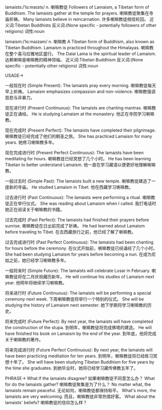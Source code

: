 lamaists:/ˈlɑːməɪsts/
n.
喇嘛教徒
Followers of Lamaism, a Tibetan form of Buddhism.
The lamaists gather at the temple for prayers. 喇嘛教徒聚集在寺庙祈祷。
Many lamaists believe in reincarnation. 许多喇嘛教徒相信轮回。
近义词:Tibetan Buddhists
反义词:(None specific - potentially followers of other religions)
词性:noun


lamaism:/ˈlɑːməɪzəm/
n.
喇嘛教
A Tibetan form of Buddhism, also known as Tibetan Buddhism.
Lamaism is practiced throughout the Himalayas. 喇嘛教在整个喜马拉雅地区盛行。
The Dalai Lama is the spiritual leader of Lamaism. 达赖喇嘛是喇嘛教的精神领袖。
近义词:Tibetan Buddhism
反义词:(None specific - potentially other religions)
词性:noun

USAGE->

一般现在时 (Simple Present):
The lamaists pray every morning. 喇嘛教徒每天早上祈祷。
Lamaism emphasizes compassion and non-violence. 喇嘛教强调慈悲与非暴力。


现在进行时 (Present Continuous):
The lamaists are chanting mantras. 喇嘛教徒正在诵经。
He is studying Lamaism at the monastery. 他正在寺院学习喇嘛教。


现在完成时 (Present Perfect):
The lamaists have completed their pilgrimage. 喇嘛教徒已经完成了他们的朝圣之旅。
She has practiced Lamaism for many years. 她修习喇嘛教多年。


现在完成进行时 (Present Perfect Continuous):
The lamaists have been meditating for hours. 喇嘛教徒已经冥想了几个小时。
He has been learning Tibetan to better understand Lamaism. 他一直在学习藏语以便更好地理解喇嘛教。


一般过去时 (Simple Past):
The lamaists built a new temple. 喇嘛教徒建造了一座新的寺庙。
He studied Lamaism in Tibet. 他在西藏学习喇嘛教。


过去进行时 (Past Continuous):
The lamaists were performing a ritual. 喇嘛教徒正在举行仪式。
She was reading about Lamaism when I called. 我打电话时她正在阅读关于喇嘛教的书籍。


过去完成时 (Past Perfect):
The lamaists had finished their prayers before sunrise. 喇嘛教徒在日出前完成了祈祷。
He had learned about Lamaism before traveling to Tibet. 在去西藏旅行之前，他已经了解了喇嘛教。


过去完成进行时 (Past Perfect Continuous):
The lamaists had been chanting for hours before the ceremony. 在仪式开始前，喇嘛教徒已经诵经了几个小时。
She had been studying Lamaism for years before becoming a nun. 在成为尼姑之前，她已经学习喇嘛教多年。


一般将来时 (Simple Future):
The lamaists will celebrate Losar in February. 喇嘛教徒将在二月庆祝藏历新年。
He will continue his studies of Lamaism next year. 他明年将继续学习喇嘛教。


将来进行时 (Future Continuous):
The lamaists will be performing a special ceremony next week. 下周喇嘛教徒将举行一个特别的仪式。
She will be studying the history of Lamaism next semester. 她下学期将学习喇嘛教的历史。


将来完成时 (Future Perfect):
By next year, the lamaists will have completed the construction of the stupa. 到明年，喇嘛教徒将完成佛塔的建造。
He will have finished his book on Lamaism by the end of the year. 到年底，他将完成关于喇嘛教的著作。


将来完成进行时 (Future Perfect Continuous):
By next year, the lamaists will have been practicing meditation for ten years. 到明年，喇嘛教徒将已经练习冥想十年了。
She will have been studying Tibetan Buddhism for five years by the time she graduates. 到她毕业时，她将已经学习藏传佛教五年了。



PHRASE->
What if the lamaists disagree? 如果喇嘛教徒不同意怎么办？
What for do the lamaists gather? 喇嘛教徒聚集是为了什么？
No matter what, the lamaists remain peaceful. 无论如何，喇嘛教徒都保持和平。
What's more, the lamaists are very welcoming. 而且，喇嘛教徒非常热情好客。
What about the lamaists' beliefs? 喇嘛教徒的信仰怎么样？
